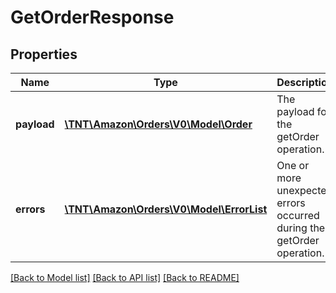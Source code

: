 # GetOrderResponse

## Properties
Name | Type | Description | Notes
------------ | ------------- | ------------- | -------------
**payload** | [**\TNT\Amazon\Orders\V0\Model\Order**](Order.md) | The payload for the getOrder operation. | [optional] 
**errors** | [**\TNT\Amazon\Orders\V0\Model\ErrorList**](ErrorList.md) | One or more unexpected errors occurred during the getOrder operation. | [optional] 

[[Back to Model list]](../README.md#documentation-for-models) [[Back to API list]](../README.md#documentation-for-api-endpoints) [[Back to README]](../README.md)


